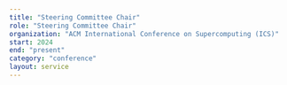 ```yaml
---
title: "Steering Committee Chair"
role: "Steering Committee Chair"
organization: "ACM International Conference on Supercomputing (ICS)"
start: 2024
end: "present"
category: "conference"
layout: service
---
```

